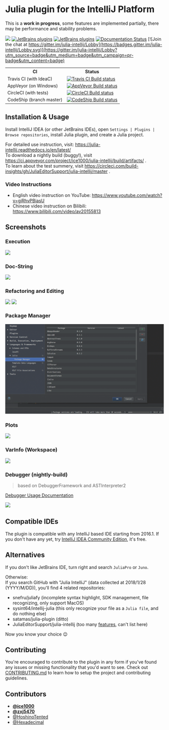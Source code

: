 # Julia plugin for the IntelliJ Platform

This is a **work in progress**, some features are implemented partially, there may be performance and stability problems.

[![](https://tinyurl.com/y9e4n2zh)](https://github.com/JuliaEditorSupport/julia-intellij)
[![JetBrains plugins](https://img.shields.io/jetbrains/plugin/v/10413-julia.svg)](https://plugins.jetbrains.com/plugin/10413-julia)
[![JetBrains plugins](https://img.shields.io/jetbrains/plugin/d/10413-julia.svg)](https://plugins.jetbrains.com/plugin/10413-julia)
[![Documentation Status](https://readthedocs.org/projects/julia-intellij/badge/?version=latest)](http://julia-intellij.readthedocs.io/en/latest/?badge=latest)
[![Join the chat at https://gitter.im/julia-intellij/Lobby](https://badges.gitter.im/julia-intellij/Lobby.svg)](https://gitter.im/julia-intellij/Lobby?utm_source=badge&utm_medium=badge&utm_campaign=pr-badge&utm_content=badge)

<table>
  <tr>
    <th>CI</th>
    <th>Status</th>
  </tr>
  <tr>
    <td>Travis CI (with IdeaC)</td>
    <td><a href="https://travis-ci.org/JuliaEditorSupport/julia-intellij"><img src="https://travis-ci.org/JuliaEditorSupport/julia-intellij.svg" alt="Travis CI Build status"></a></td>
  </tr>
  <tr>
    <td>AppVeyor (on Windows)</td>
    <td><a href="https://ci.appveyor.com/project/ice1000/julia-intellij-1rpcx"><img src="https://ci.appveyor.com/api/projects/status/kaqscxy5mmvxa2cr/branch/master?svg=true" alt="AppVeyor Build status"></a></td>
  </tr>
  <tr>
    <td>CircleCI (with tests)</td>
    <td><a href="https://circleci.com/gh/JuliaEditorSupport/julia-intellij"><img src="https://circleci.com/gh/JuliaEditorSupport/julia-intellij.svg?style=svg" alt="CircleCI Build status"></a></td>
  </tr>
  <tr>
    <td>CodeShip (branch master)</td>
    <td><a href="https://app.codeship.com/projects/270342"><img src="https://app.codeship.com/projects/4c89a940-ec81-0135-9688-6eaa099eb415/status?branch=master" alt="CodeShip Build status"></a></td>
  </tr>
</table>

## Installation \& Usage

Install IntelliJ IDEA (or other JetBrains IDEs),
open `Settings | Plugins | Browse repositories`,
install Julia plugin, and create a Julia project.

For detailed use instruction, visit: https://julia-intellij.readthedocs.io/en/latest/<br/>
To download a nightly build (buggy!), visit https://ci.appveyor.com/project/ice1000/julia-intellij/build/artifacts/ .<br/>
To learn about the test summery, visit https://circleci.com/build-insights/gh/JuliaEditorSupport/julia-intellij/master .

### Video Instructions

+ English video instruction on YouTube: https://www.youtube.com/watch?v=gjRhvPBiasU
+ Chinese video instruction on Bilibili: https://www.bilibili.com/video/av20155813

## Screenshots

### Execution
![](https://plugins.jetbrains.com/files/10413/screenshot_17880.png)

### Doc-String
![](https://plugins.jetbrains.com/files/10413/screenshot_17881.png)

### Refactoring and Editing
![](https://plugins.jetbrains.com/files/10413/screenshot_17879.png)
![](https://plugins.jetbrains.com/files/10413/screenshot_17932.png)

### Package Manager
![](https://github.com/zxj5470/julia-intellij-docs-cn/blob/master/screenshots/pkg-manager.gif?raw=true)

### Plots
![](https://user-images.githubusercontent.com/20026798/49950430-c72f1780-ff32-11e8-8498-68ebcad8c4b5.gif)

### VarInfo (Workspace)
![](https://user-images.githubusercontent.com/20026798/50019689-91f7f780-000e-11e9-85ce-ab602cab6505.png)

### Debugger (nightly-build)
> based on DebuggerFramework and ASTInterpreter2

[Debugger Usage Documentation](https://zxj5470.github.io/julia/2019/01/04/julia_en.html)

![](https://user-images.githubusercontent.com/20026798/50418049-670a7080-0864-11e9-96cf-d0ebc5b26431.gif)

## Compatible IDEs

The plugin is compatible with any IntelliJ based IDE starting from 2016.1.
If you don't have any yet, try [IntelliJ IDEA Community Edition](https://www.jetbrains.com/idea/),
it's free.

## Alternatives

If you don't like JetBrains IDE, turn right and search `JuliaPro` or `Juno`.

Otherwise:<br/>
If you search GitHub with "Julia IntelliJ" (data collected at 2018/1/28 (YYYY/M/DD)),
you'll find 4 related repositories:

+ snefru/juliafy (incomplete syntax highlight, SDK management, file recognizing, only support MacOS)
+ sysint64/intellij-julia (this only recognize your file as a `Julia file`, and do nothing else)
+ satamas/julia-plugin (ditto)
+ JuliaEditorSupport/julia-intellij (too many [features](https://julia-intellij.readthedocs.io/en/latest/Features.html), can't list here)

Now you know your choice 😉

## Contributing

You're encouraged to contribute to the plugin in any form if you've found any issues or missing functionality that you'd want to see.
Check out [CONTRIBUTING.md](./CONTRIBUTING.md) to learn how to setup the project and contributing guidelines.

## Contributors

+ [**@ice1000**](https://github.com/ice1000)
+ [**@zxj5470**](https://github.com/zxj5470)
+ [@HoshinoTented](https://github.com/HoshinoTented)
+ [@Hexadecimal](https://github.com/Hexadecimaaal)
